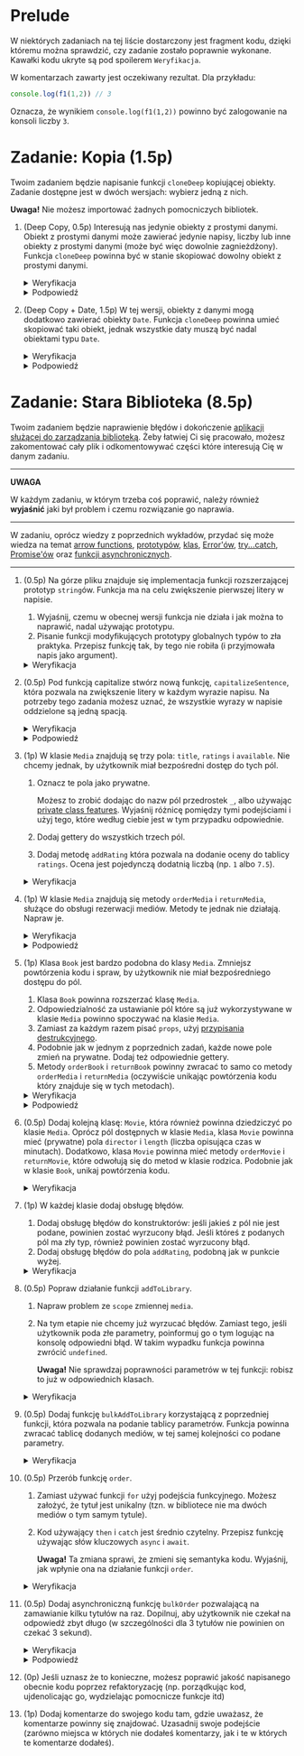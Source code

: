 # Prelude

W niektórych zadaniach na tej liście dostarczony jest fragment kodu, dzięki któremu można sprawdzić, czy zadanie zostało poprawnie wykonane. Kawałki kodu ukryte są pod spoilerem `Weryfikacja`. 

W komentarzach zawarty jest oczekiwany rezultat. Dla przykładu:

```js
console.log(f1(1,2)) // 3
```

Oznacza, że wynikiem `console.log(f1(1,2))` powinno być zalogowanie na konsoli liczby `3`.


# Zadanie: Kopia (1.5p)

Twoim zadaniem będzie napisanie funkcji `cloneDeep` kopiującej obiekty. Zadanie dostępne jest w dwóch wersjach: wybierz jedną z nich.

**Uwaga!** Nie możesz importować żadnych pomocniczych bibliotek.

1. (Deep Copy, 0.5p) Interesują nas jedynie obiekty z prostymi danymi. Obiekt z prostymi danymi może zawierać jedynie napisy, liczby lub inne obiekty z prostymi danymi (może być więc dowolnie zagnieżdżony). Funkcja `cloneDeep` powinna być w stanie skopiować dowolny obiekt z prostymi danymi.

    <details>
      <summary>Weryfikacja</summary>

      ```js
      const user = {
        name: "Alice",
        surname: "Young",
        contact: {
          phone: '111-111-111',
          address: {
            city: "London",
          }
        }
      };

      const userCp = cloneDeep(user);

      user.name = "John";
      user.surname = "White";
      user.contact.phone = '222-222-222';
      user.contact.address.city = 'New York'

      console.log(user);
      /*
      { name: 'John',
        surname: 'White',
        contact: { 
          phone: '222-222-222', 
          address: { 
            city: 'New York' 
          } 
        } 
      }
      */
      console.log(userCp);
      /*
      { 
        name: 'Alice',
        surname: 'Young',
        contact: { 
          phone: '111-111-111', 
          address: { 
            city: 'London' 
          } 
        } 
      } 
      */
      ```

    </details>

    <details>
      <summary>Podpowiedź</summary>

      > Zaskakującym zbiegiem okoliczności, obiekty z prostymi danymi bardzo przypominają obiekty w formacie `JSON`.
    </details>
    
1. (Deep Copy + Date, 1.5p) W tej wersji, obiekty z danymi mogą dodatkowo zawierać obiekty `Date`. Funkcja `cloneDeep` powinna umieć skopiować taki obiekt, jednak wszystkie daty muszą być nadal obiektami typu `Date`.

    <details>
      <summary>Weryfikacja</summary>

      ```js
      const user = {
        name: "Alice",
        surname: "Young",
        dates: {
          birthDate: new Date(1995, 10, 28)
        },
        contact: {
          phone: '111-111-111',
          address: {
            city: "London",
          }
        }
      };

      const userCp = cloneDeep(user);

      user.name = "John";
      user.surname = "White";
      user.dates.birthDate = new Date(1999, 11, 11);
      user.contact.phone = '222-222-222';
      user.contact.address.city = 'New York'

      console.log(user);
      /*
      { 
        name: 'John',
        surname: 'White',
        dates: {
          birthDate: Sat Dec 11 1999 00:00:00 GMT+0100 (czas środkowoeuropejski standardowy)
        },
        contact: { 
          phone: '222-222-222', 
          address: { 
            city: 'New York' 
          } 
        } 
      }
      */
      console.log(userCp);
      /*
      { 
        name: 'Alice',
        surname: 'Young',
        dates: {
          birthDate: Tue Nov 28 1995 00:00:00 GMT+0100 (czas środkowoeuropejski standardowy)
        },
        contact: { 
          phone: '111-111-111', 
          address: { 
            city: 'London' 
          } 
        } 
      } 
      */
      ```

    </details>

     <details>
      <summary>Podpowiedź</summary>

      > Do zadania możesz podejść rekurencyjnie.
      > Żeby sprawdzić, czy dany obiekt jest datą, możesz użyć [instanceof](https://developer.mozilla.org/en-US/docs/Web/JavaScript/Reference/Operators/instanceof)
    </details>

# Zadanie: Stara Biblioteka (8.5p)

Twoim zadaniem będzie naprawienie błędów i dokończenie [aplikacji służącej do zarządzania biblioteką](./library.js). Żeby łatwiej Ci się pracowało, możesz zakomentować cały plik i odkomentowywać części które interesują Cię w danym zadaniu.

---

**UWAGA**

W każdym zadaniu, w którym trzeba coś poprawić, należy również **wyjaśnić** jaki był problem i czemu rozwiązanie go naprawia.

---

W zadaniu, oprócz wiedzy z poprzednich wykładów, przydać się może wiedza na temat [arrow functions](https://developer.mozilla.org/en-US/docs/Web/JavaScript/Reference/Functions/Arrow_functions), [prototypów](https://developer.mozilla.org/en-US/docs/Web/JavaScript/Inheritance_and_the_prototype_chain), [klas](https://developer.mozilla.org/en-US/docs/Web/JavaScript/Reference/Classes), [Error'ów](https://developer.mozilla.org/en-US/docs/Web/JavaScript/Reference/Global_Objects/Error), [try...catch](https://developer.mozilla.org/en-US/docs/Web/JavaScript/Reference/Statements/try...catch), [Promise'ów](https://developer.mozilla.org/en-US/docs/Web/JavaScript/Reference/Global_Objects/Promise) oraz [funkcji asynchronicznych](https://developer.mozilla.org/en-US/docs/Web/JavaScript/Reference/Statements/async_function).

---

1. (0.5p) Na górze pliku znajduje się implementacja funkcji rozszerzającej prototyp `string`ów. Funkcja ma na celu zwiększenie pierwszej litery w napisie.

    1. Wyjaśnij, czemu w obecnej wersji funkcja nie działa i jak można to naprawić, nadal używając prototypu.
    1. Pisanie funkcji modyfikujących prototypy globalnych typów to zła praktyka. Przepisz funkcję tak, by tego nie robiła (i przyjmowała napis jako argument).

    <details>
      <summary>Weryfikacja</summary>

      ```js
      console.log(capitalize('alice')) // 'Alice'
      console.log(capitalize('')) // ''
      ```

    </details>

1. (0.5p) Pod funkcją capitalize stwórz nową funkcję, `capitalizeSentence`, która pozwala na zwiększenie litery w każdym wyrazie napisu. Na potrzeby tego zadania możesz uznać, że wszystkie wyrazy w napisie oddzielone są jedną spacją.

    <details>
      <summary>Weryfikacja</summary>

      ```js
      console.log(capitalizeSentence('alice')) // 'Alice'
      console.log(capitalizeSentence('alice in Wonderland')) // 'Alice In Wonderland'
      ```

    </details>

    <details>
      <summary>Podpowiedź</summary>

      > Należy oczywiście ponownie użyć prototypu. Można także skorzystać z funkcji napisanej w poprzednim punkcie.
    </details>

1. (1p) W klasie `Media` znajdują sę trzy pola: `title`, `ratings` i `available`. Nie chcemy jednak, by użytkownik miał bezpośredni dostęp do tych pól.
    1. Oznacz te pola jako prywatne. 
    
        Możesz to zrobić dodając do nazw pól przedrostek `_`, albo używając [private class features](https://developer.mozilla.org/en-US/docs/Web/JavaScript/Reference/Classes/Private_class_fields). Wyjaśnij różnicę pomiędzy tymi podejściami i użyj tego, które według ciebie jest w tym przypadku odpowiednie.

    1. Dodaj gettery do wszystkich trzech pól.
    1. Dodaj metodę `addRating` która pozwala na dodanie oceny do tablicy `ratings`. Ocena jest pojedynczą dodatnią liczbą (np. `1` albo `7.5`).

    <details>
      <summary>Weryfikacja</summary>

      ```js
      const media = new Media({title: 'alice in wonderland'})
      console.log(media.title) // 'Alice In Wonderland'
      console.log(media.ratings) // []
      console.log(media.available) // true

      media.addRating(9)
      media.addRating(8.5)
      console.log(media.ratings) // [9, 8.5]

      media.title = "not alice"
      media.ratings = [1, 1]
      media.available = false
      console.log(media.title) // 'Alice In Wonderland'
      console.log(media.ratings) // [9, 8.5]
      console.log(media.available) // true
      ```
    </details>

1. (1p) W klasie `Media` znajdują się metody `orderMedia` i `returnMedia`, służące do obsługi rezerwacji mediów. Metody te jednak nie działają. Napraw je.

    <details>
      <summary>Weryfikacja</summary>

      ```js
      const media = new Media({title: 'alice in wonderland'})

      await media.orderMedia()
      console.log(media.available) // false

      await media.returnMedia()
      console.log(media.available) // true
      ```
    </details>

    <details>
      <summary>Podpowiedź</summary>

      > Jednym z problemów może być to, że w poprzednim zadaniu pole `available` zmieniło nazwę na `_available`, więc ustawienie pola `available` na `false` nie zrobi tego co powinno.
      > Drugim problemem jest jednak użycie `this`: do czego odnosi sie `this` w tych funkcjach?
    </details>

1. (1p) Klasa `Book` jest bardzo podobna do klasy `Media`. Zmniejsz powtórzenia kodu i spraw, by użytkownik nie miał bezpośredniego dostępu do pól.
    1. Klasa `Book` powinna rozszerzać klasę `Media`.
    1. Odpowiedzialność za ustawianie pól które są już wykorzystywane w klasie `Media` powinno spoczywać na klasie `Media`.
    1. Zamiast za każdym razem pisać `props`, użyj [przypisania destrukcyjnego](https://developer.mozilla.org/en-US/docs/Web/JavaScript/Reference/Operators/Destructuring_assignment).
    1. Podobnie jak w jednym z poprzednich zadań, każde nowe pole zmień na prywatne. Dodaj też odpowiednie gettery.
    1. Metody `orderBook` i `returnBook` powinny zwracać to samo co metody `orderMedia` i `returnMedia` (oczywiście unikając powtórzenia kodu który znajduje się w tych metodach).

    <details>
      <summary>Weryfikacja</summary>

      ```js
      const book = new Book({
        title: "alice's adventures in wonderland",
        author: 'lewis carroll',
        pages: 136
      })

      console.log(book.title) // "Alice's Adventures In Wonderland"
      console.log(book.ratings) // []
      console.log(book.available) // true
      console.log(book.author) // 'Lewis Carroll'
      console.log(book.pages) // 136

      book.addRating(9)
      book.addRating(8.5)
      console.log(book.ratings) // [9, 8.5]

      book.title = "not alice"
      book.ratings = [1, 1]
      book.available = false
      book.author = "Charles Dickens"
      book.pages = 500
      console.log(book.title) // "Alice's Adventures In Wonderland"
      console.log(book.ratings) // [9, 8.5]
      console.log(book.available) // true
      console.log(book.author) // 'Lewis Carroll'
      console.log(book.pages) // 136

      await book.orderBook()
      console.log(book.available) // false

      await book.returnBook()
      console.log(book.available) // true
      ```
    </details>

    <details>
      <summary>Podpowiedź</summary>

      > Przydatne może okazać się [super](https://developer.mozilla.org/en-US/docs/Web/JavaScript/Reference/Operators/super)
    </details>

1. (0.5p) Dodaj kolejną klasę: `Movie`, która również powinna dziedziczyć po klasie `Media`. Oprócz pól dostępnych w klasie `Media`, klasa `Movie` powinna mieć (prywatne) pola `director` i `length` (liczba opisująca czas w minutach). Dodatkowo, klasa `Movie` powinna mieć metody `orderMovie` i `returnMovie`, które odwołują się do metod w klasie rodzica. Podobnie jak w klasie `Book`, unikaj powtórzenia kodu.

    <details>
      <summary>Weryfikacja</summary>

      ```js
      const movie = new Movie({
        title: "alice in wonderland",
        director: 'tim burton',
        length: 108
      })

      console.log(movie.title) // 'Alice In Wonderland'
      console.log(movie.ratings) // []
      console.log(movie.available) // true
      console.log(movie.director) // 'Tim Burton'
      console.log(movie.length) // 108

      movie.addRating(9)
      movie.addRating(8.5)
      console.log(movie.ratings) // [9, 8.5]

      movie.title = "not alice"
      movie.ratings = [1, 1]
      movie.available = false
      movie.director = "Tommy Wiseau"
      movie.length = 500
      console.log(movie.title) // 'Alice In Wonderland'
      console.log(movie.ratings) // [9, 8.5]
      console.log(movie.available) // true
      console.log(movie.director) // 'Tim Burton'
      console.log(movie.length) // 108

      await movie.orderMovie()
      console.log(movie.available) // false

      await movie.returnMovie()
      console.log(movie.available) // true
      ```
    </details>

1. (1p) W każdej klasie dodaj obsługę błędów.
    1. Dodaj obsługę błędów do konstruktorów: jeśli jakieś z pól nie jest podane, powinien zostać wyrzucony błąd. Jeśli któreś z podanych pól ma zły typ, również powinien zostać wyrzucony błąd.
    1. Dodaj obsługę błędów do pola `addRating`, podobną jak w punkcie wyżej.

    <details>
      <summary>Weryfikacja</summary>

      Każdy z poniższych kawałków kodu powinien skutkować wyrzuceniem błędu

      ```js
      new Media()
      ```
      ```js
      new Media({ title: 123 })
      ```
      ```js
      new Book({ title: 123 })
      ```
      ```js
      new Book({ title: "alice's adventures in wonderland" })
      ```
      ```js
      new Book({ 
        title: "alice's adventures in wonderland",
        author: 'Lewis Carroll',
        pages: -10
      })
      ```
      ```js
      new Book({ 
        title: "alice's adventures in wonderland",
        author: 'Lewis Carroll',
      })
      ```
      ```js
      new Movie({ title: 123 })
      ```
      ```js
      new Movie({ title: 'Alice in wonderland' })
      ```
      ```js
      new Movie({ 
        title: 'Alice in wonderland',
        director: 'tim burton',
        length: -10
      })
      ```
      ```js
      new Movie({ 
        title: 'Alice in wonderland',
        director: 'tim burton',
      })
      ```
      ```js
      new Media({ 
        title: 'Alice in wonderland',
      }).addRating(0)
      ```
      ```js
      new Media({ 
        title: 'Alice in wonderland',
      }).addRating([1,2,3])
      ```
    </details>

1. (0.5p) Popraw działanie funkcji `addToLibrary`.
    1. Napraw problem ze `scope` zmiennej `media`.
    1. Na tym etapie nie chcemy już wyrzucać błędów. Zamiast tego, jeśli użytkownik poda złe parametry, poinformuj go o tym logując na konsolę odpowiedni błąd. W takim wypadku funkcja powinna zwrócić `undefined`. 
    
        **Uwaga!**  Nie sprawdzaj poprawności parametrów w tej funkcji: robisz to już w odpowiednich klasach.

    <details>
      <summary>Weryfikacja</summary>

      ```js
      const book = addToLibrary({
        type: 'book',
        title: "alice's adventures in wonderland",
        author: 'lewis carroll',
        pages: 136
      })
      const movie = addToLibrary({
        type: 'movie',
        title: "alice in wonderland",
        director: 'tim burton',
        length: 108
      })
      const media = addToLibrary({
        title: 'Media'
      })

      console.log(libraryStore) 
      /*
      [ Book { _title: 'Alice\'s Adventures In Wonderland',
          _ratings: [],
          _available: true,
          _author: 'Lewis Carroll',
          _pages: 136 
        },
        Movie { _title: 'Alice In Wonderland',
          _ratings: [],
          _available: true,
          _director: 'Tim Burton',
          _length: 108 
        },
        Media { _title: 'Media', _ratings: [], _available: true }
      ]
      */
    ```

    W poniższym kodzie komentarze oznaczają, że dana linijka powoduje wypisanie na konsolę odpowiedni błąd (nie musi być identyczny).

    ```js
    const book1 = addToLibrary({
      type: 'book',
      author: 'lewis carroll',
      pages: 136
    }) // Wrong title
    const book2 = addToLibrary({
      type: 'book',
      title: "alice's adventures in wonderland",
      pages: 136
    }) // Wrong author
    const book3 = addToLibrary({
      type: 'book',
      title: "alice's adventures in wonderland",
      author: 'lewis carroll',
    }) // Wrong pages
    const book4 = addToLibrary({
      type: 'book',
      title: "alice's adventures in wonderland",
      author: 'lewis carroll',
      pages: -10
    }) // Wrong pages
    const movie1 = addToLibrary({
      type: 'movie',
      director: 'tim burton',
      length: 108
    }) // Wrong title
    const movie2 = addToLibrary({
      type: 'movie',
      title: "alice in wonderland",
      length: 108
    }) // Wrong director
    const movie3 = addToLibrary({
      type: 'movie',
      title: "alice in wonderland",
      director: 'tim burton',
    }) // Wrong length
    const movie4 = addToLibrary({
      type: 'movie',
      title: "alice in wonderland",
      director: 'tim burton',
      length: -10
    }) // Wrong length
    const media2 = addToLibrary({
      title: 123
    }) // Wrong title
    ```

    </details>

1. (0.5p) Dodaj funkcję `bulkAddToLibrary` korzystającą z poprzedniej funkcji, która pozwala na podanie tablicy parametrów. Funkcja powinna zwracać tablicę dodanych mediów, w tej samej kolejności co podane parametry.

    <details>
      <summary>Weryfikacja</summary>

      ```js
      const [book, movie, media] = bulkAddToLibrary([
        {
          type: 'book',
          title: "alice's adventures in wonderland",
          author: 'lewis carroll',
          pages: 136
        }, 
        {
          type: 'movie',
          title: "alice in wonderland",
          director: 'tim burton',
          length: 108
        }, 
        {
          title: 'Media'
        }
      ])

      console.log(libraryStore) 
      /*
      [ Book { _title: 'Alice\'s Adventures In Wonderland',
          _ratings: [],
          _available: true,
          _author: 'Lewis Carroll',
          _pages: 136 
        },
        Movie { _title: 'Alice In Wonderland',
          _ratings: [],
          _available: true,
          _director: 'Tim Burton',
          _length: 108 
        },
        Media { _title: 'Media', _ratings: [], _available: true }
      ]
      */
     ```
    </details>

1. (0.5p) Przerób funkcję `order`.
    1. Zamiast używać funkcji `for` użyj podejścia funkcyjnego. Możesz założyć, że tytuł jest unikalny (tzn. w bibliotece nie ma dwóch mediów o tym samym tytule).
    1. Kod używający `then` i `catch` jest średnio czytelny. Przepisz funkcję używając słów kluczowych `async` i `await`.

        **Uwaga!** Ta zmiana sprawi, że zmieni się semantyka kodu. Wyjaśnij, jak wpłynie ona na działanie funkcji `order`.

     <details>
      <summary>Weryfikacja</summary>

      ```js
      const book = addToLibrary({
        type: 'book',
        title: "alice's adventures in wonderland",
        author: 'lewis carroll',
        pages: 136
      })

      console.log(book.available) // true
      await order("Alice's Adventures In Wonderland")
      console.log(book.available) // false
      await order("Alice's Adventures In Wonderland") // Sorry! Not available
     ```
    </details>

1. (0.5p) Dodaj asynchroniczną funkcję `bulkOrder` pozwalającą na zamawianie kilku tytułów na raz. Dopilnuj, aby użytkownik nie czekał na odpowiedź zbyt długo (w szczególności dla 3 tytułów nie powinien on czekać 3 sekund).

    <details>
      <summary>Weryfikacja</summary>

      ```js
      const book = addToLibrary({
        type: 'book',
        title: "alice's adventures in wonderland",
        author: 'lewis carroll',
        pages: 136
      })
      const movie = addToLibrary({
        type: 'movie',
        title: "alice in wonderland",
        director: 'tim burton',
        length: 108
      })
      const media = addToLibrary({
        title: 'Media'
      })

      const startTime = Date.now();
      await bulkOrder(["Alice's Adventures In Wonderland", "Alice In Wonderland", "Media"])
      console.log(Date.now() - startTime) // Ok. 1000
      console.log(book.available) // false
      console.log(movie.available) // false
      console.log(media.available) // false
      ```
    </details>

     <details>
      <summary>Podpowiedź</summary>

      > Przeczytaj o funkcji [Promise.all](https://developer.mozilla.org/en-US/docs/Web/JavaScript/Reference/Global_Objects/Promise/all)
    </details>

1. (0p) Jeśli uznasz że to konieczne, możesz poprawić jakość napisanego obecnie kodu poprzez refaktoryzację (np. porządkując kod, ujdenolicając go, wydzielając pomocnicze funkcje itd)
1. (1p) Dodaj komentarze do swojego kodu tam, gdzie uważasz, że komentarze powinny się znajdować. Uzasadnij swoje podejście (zarówno miejsca w których nie dodałeś komentarzy, jak i te w których te komentarze dodałeś).
